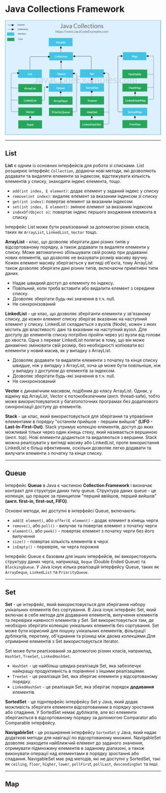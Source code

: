 # Java Collections Framework

![Java Collections Framework diagram](java-collections-cheat-sheet.png "Java Collections Framework diagram")

---
## List
**List** є одним із основних інтерфейсів для роботи зі списками. List розширює інтерфейс `Collection`, додаючи нові методи, які дозволяють додавати та видаляти елементи за індексом, відстежувати кількість елементів у списку, знаходити індекс елемента, тощо.

* `add(int index, E element)`: додає елемент у заданий індекс у списку
* `remove(int index)`: видаляє елемент за вказаним індексом зі списку
* `get(int index)`: повертає елемент за вказаним індексом
* `set(int index, E element)`: змінює елемент за вказаним індексом
* `indexOf(Object o)`: повертає індекс першого входження елемента в списку

Інтерфейс List може бути реалізований за допомогою різних класів, таких як `ArrayList`, `LinkedList`, `Vector` тощо. 

**ArrayList** - клас, що дозволяє зберігати дані різних типів у відсортованому порядку, а також додавати та видаляти елементи у списку. Може автоматично збільшувати свій розмір при додаванні нових елементів, що дозволяє не вказувати розмір масиву вручну. Кожен елемент масиву зберігається у вигляді об'єкта, тому ArrayList також дозволяє зберігати дані різних типів, включаючи примітивні типи даних.
* Надає швидкий доступ до елементу по індексу.
* Повільний, коли треба вставити або видалити елемент з середини списку.
* Дозволяє зберігати будь-які значення в т.ч. null.
* Не синхронізований

**LinkedList** - це клас, що дозволяє зберіганти елементи у зв'язаному списку, де кожен елемент списку зберігає вказівник на наступний елемент у списку. LinkedList складається з вузлів (Node), кожен з яких містить дві властивості: дані та вказівник на наступний вузол. Для доступу до елементів списку потрібно пройти через усі вузли від голови до хвоста. Одна з переваг LinkedList полягає в тому, що він може динамічно змінювати свій розмір, без необхідності копіювати всі елементи у новий масив, як у випадку з ArrayList.

* Дозволяє додавати та видаляти елементи з початку та кінця списку швидше, ніж у випадку з ArrayList, хоча це може бути повільніше, ніж у випадку з доступом до елементів за індексом.
* Дозволяє зберігати будь-які значення в т.ч. null.
* Не синхронізований

**Vector** є динамічним масивом, подібним до класу ArrayList. Однак, у відміну від ArrayList, Vector є потокобезпечним (англ. thread-safe), тобто може використовуватися у багатопоточних програмах без додаткового синхронізації доступу до елементів.

**Stack** - це клас, який використовується для зберігання та управління елементами в порядку "останнім прийшов - першим вийшов" **(LIFO - Last-In-First-Out)**. Stack утримує колекцію елементів, доступ до яких можливий тільки через один кінець стеку, який називається вершиною (англ. top). Нові елементи додаються та видаляються з вершини. Stack можна реалізувати у вигляді масиву або LinkedList, проте використання LinkedList є більш ефективним, оскільки дозволяє легко додавати та вилучати елементи з початку та кінця списку.

---
## Queue
Інтерфейс **Queue** в Java є частиною **Collection Framework** і визначає контракт для структури даних типу queue. Структура даних queue - це колекція, що працює за принципом "перший ввійшов, перший вийшов" **(англ. first-in, first-out, FIFO)**.

Основні методи, які доступні в інтерфейсі Queue, включають:

* `add(E element)`, або `offer(E element)` - додає елемент в кінець черги
* `remove()`, або `poll()` - вилучає та повертає елемент з початку черги
*  `element()`, або `peek()` - повертає елемент з початку черги без його вилучення
*  `size()` - повертає кількість елементів в черзі
*  `isEmpty()` - перевіряє, чи черга порожня

Інтерфейс Queue є базовим для інших інтерфейсів, які використовують структуру даних черга, наприклад, `Deque` (Double Ended Queue) та `BlockingQueue`. У Java існує кілька реалізацій інтерфейсу Queue, таких як `ArrayDeque`, `LinkedList` та `PriorityQueue`.

---
## Set
**Set** - це інтерфейс, який використовується для зберігання набору унікальних елементів без сортування. В Java існує інтерфейс Set, який включає в себе методи для додавання елементів, вилучення елементів та перевірки наявності елементів у Set. Set використовується там, де необхідно зберігати колекцію унікальних елементів без сортування. Set може бути корисний для пошуку унікальних елементів, фільтрації дублікатів, перетину, об'єднання та різниці між двома колекціями.Для отримання елементів з Set використовується Iterator.

Set може бути реалізований за допомогою різних класів, наприклад, `HashSet`, `TreeSet`, `LinkedHashSet`. 
* `HashSet` - це найбільш швидка реалізація Set, яка забезпечує найкращу продуктивність в порівнянні з іншими реалізаціями. 
* `TreeSet` - це реалізація Set, яка зберігає елементи у відсортованому порядку. 
* `LinkedHashSet` - це реалізація Set, яка зберігає порядок **додавання** елементів.

**SortedSet** - це підінтерфейс інтерфейсу Set у Java, який додає можливість зберігати елементи відсортованими в порядку зростання або спадання. У SortedSet немає дублікатів, але всі елементи зберігаються в відсортованому порядку за допомогою Comparator або Comparable інтерфейсу.

**NavigableSet** - це розширення інтерфейсу `SortedSet` у Java, який надає додаткові методи для навігації по відсортованому множині. NavigableSet дозволяє знаходити найближчий елемент до заданого значення, отримувати підмножину елементів в заданому діапазоні, а також виконувати операції над елементами в порядку зростання або спадання. NavigableSet має ряд методів, які не доступні у SortedSet, такі як `ceiling`, `floor`, `higher`, `lower`, `pollFirs`t, `pollLast`, `descendingSet` та інші.

---
## Map


